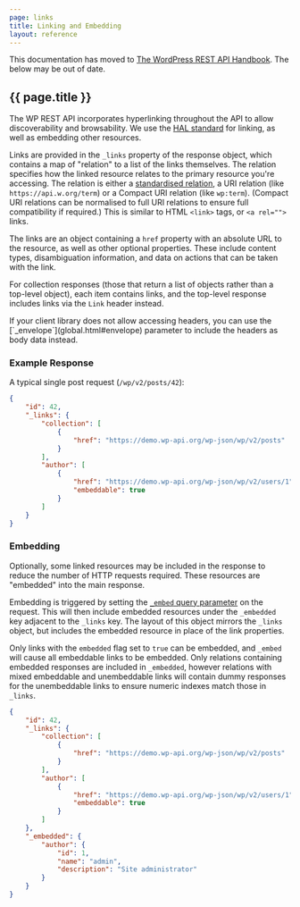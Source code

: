 ```yaml
---
page: links
title: Linking and Embedding
layout: reference
---
```


<div class="warning">
This documentation has moved to <a href="https://developer.wordpress.org/rest-api/using-the-rest-api/linking-and-embedding/">The WordPress REST API Handbook</a>. The below may be out of date.
</div>

<section class="route">
<div class="primary" markdown="1">

# {{ page.title }}

The WP REST API incorporates hyperlinking throughout the API to allow discoverability and browsability. We use the [HAL standard][] for linking, as well as embedding other resources.

Links are provided in the `_links` property of the response object, which contains a map of "relation" to a list of the links themselves. The relation specifies how the linked resource relates to the primary resource you're accessing. The relation is either a [standardised relation][iana-link-relation], a URI relation (like `https://api.w.org/term`) or a Compact URI relation (like `wp:term`). (Compact URI relations can be normalised to full URI relations to ensure full compatibility if required.) This is similar to HTML `<link>` tags, or `<a rel="">` links.

The links are an object containing a `href` property with an absolute URL to the resource, as well as other optional properties. These include content types, disambiguation information, and data on actions that can be taken with the link.

For collection responses (those that return a list of objects rather than a top-level object), each item contains links, and the top-level response includes links via the `Link` header instead.

<div class="note" markdown="1">
If your client library does not allow accessing headers, you can use the [`_envelope`](global.html#envelope) parameter to include the headers as body data instead.
</div>

[iana-link-relation]: http://www.iana.org/assignments/link-relations/link-relations.xhtml#link-relations-1
[HAL standard]: http://stateless.co/hal_specification.html

</div>
<div class="secondary" markdown="1">

### Example Response

A typical single post request (`/wp/v2/posts/42`):

```json
{
	"id": 42,
	"_links": {
		"collection": [
			{
				"href": "https://demo.wp-api.org/wp-json/wp/v2/posts"
			}
		],
		"author": [
			{
				"href": "https://demo.wp-api.org/wp-json/wp/v2/users/1",
				"embeddable": true
			}
		]
	}
}
```

</div>
</section>

<section class="route">
<div class="primary" markdown="1">

### Embedding

Optionally, some linked resources may be included in the response to reduce the number of HTTP requests required. These resources are "embedded" into the main response.

Embedding is triggered by setting the [`_embed` query parameter](global.html#embed) on the request. This will then include embedded resources under the `_embedded` key adjacent to the `_links` key. The layout of this object mirrors the `_links` object, but includes the embedded resource in place of the link properties.

Only links with the `embedded` flag set to `true` can be embedded, and `_embed` will cause all embeddable links to be embedded. Only relations containing embedded responses are included in `_embedded`, however relations with mixed embeddable and unembeddable links will contain dummy responses for the unembeddable links to ensure numeric indexes match those in `_links`.

</div>
<div class="secondary" markdown="1">

```json
{
	"id": 42,
	"_links": {
		"collection": [
			{
				"href": "https://demo.wp-api.org/wp-json/wp/v2/posts"
			}
		],
		"author": [
			{
				"href": "https://demo.wp-api.org/wp-json/wp/v2/users/1",
				"embeddable": true
			}
		]
	},
	"_embedded": {
		"author": {
			"id": 1,
			"name": "admin",
			"description": "Site administrator"
		}
	}
}
```
</div>
</section>
